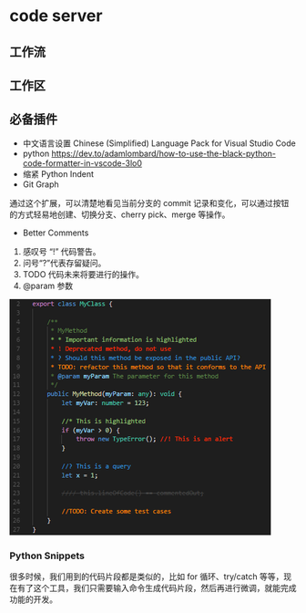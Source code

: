 # code server

## 工作流




## 工作区



## 必备插件

* 中文语言设置 Chinese (Simplified) Language Pack for Visual Studio Code
* python https://dev.to/adamlombard/how-to-use-the-black-python-code-formatter-in-vscode-3lo0
* 缩紧 Python Indent 
* Git Graph

通过这个扩展，可以清楚地看见当前分支的 commit 记录和变化，可以通过按钮的方式轻易地创建、切换分支、cherry pick、merge 等操作。

* Better Comments 

1. 感叹号 “!” 代码警告。
2. 问号“?”代表存留疑问。
3. TODO 代码未来将要进行的操作。
4. @param 参数

![png](_media/640.png)

### Python Snippets

很多时候，我们用到的代码片段都是类似的，比如 for 循环、try/catch 等等，现在有了这个工具，我们只需要输入命令生成代码片段，然后再进行微调，就能完成功能的开发。